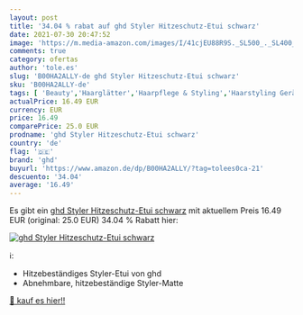 ```yaml
---
layout: post
title: '34.04 % rabat auf ghd Styler Hitzeschutz-Etui schwarz'
date: 2021-07-30 20:47:52
image: 'https://m.media-amazon.com/images/I/41cjEU88R9S._SL500_._SL400_.jpg'
comments: true
category: ofertas
author: 'tole.es'
slug: 'B00HA2ALLY-de ghd Styler Hitzeschutz-Etui schwarz'
sku: 'B00HA2ALLY-de'
tags: [ 'Beauty','Haarglätter','Haarpflege & Styling','Haarstyling Geräte & Styling Zubehör','ghd', ]
actualPrice: 16.49 EUR
currency: EUR
price: 16.49
comparePrice: 25.0 EUR
prodname: 'ghd Styler Hitzeschutz-Etui schwarz'
country: 'de'
flag: '🇩🇪'
brand: 'ghd'
buyurl: 'https://www.amazon.de/dp/B00HA2ALLY/?tag=tolees0ca-21'
descuento: '34.04'
average: '16.49'
---
```


Es gibt ein [ghd Styler Hitzeschutz-Etui schwarz](https://www.amazon.de/dp/B00HA2ALLY/?tag=tolees0ca-21) mit aktuellem Preis 16.49 EUR (original: 25.0 EUR) 34.04 % Rabatt hier:

[![ghd Styler Hitzeschutz-Etui schwarz](https://m.media-amazon.com/images/I/41cjEU88R9S._SL500_._SL400_.jpg)](https://www.amazon.de/dp/B00HA2ALLY/?tag=tolees0ca-21)

ℹ️:

- Hitzebeständiges Styler-Etui von ghd
- Abnehmbare, hitzebeständige Styler-Matte

[🛒 kauf es hier!!](https://www.amazon.de/dp/B00HA2ALLY/?tag=tolees0ca-21)
